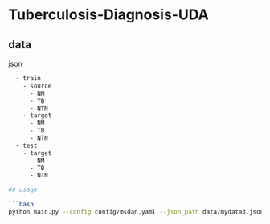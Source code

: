 # Tuberculosis-Diagnosis-UDA

## data

json
```bash
  - train
    - source
      - NM
      - TB
      - NTN
    - target
      - NM
      - TB
      - NTN
  - test
    - target
      - NM
      - TB
      - NTN

## usage

```bash
python main.py --config config/msdan.yaml --json_path data/mydata3.json 
